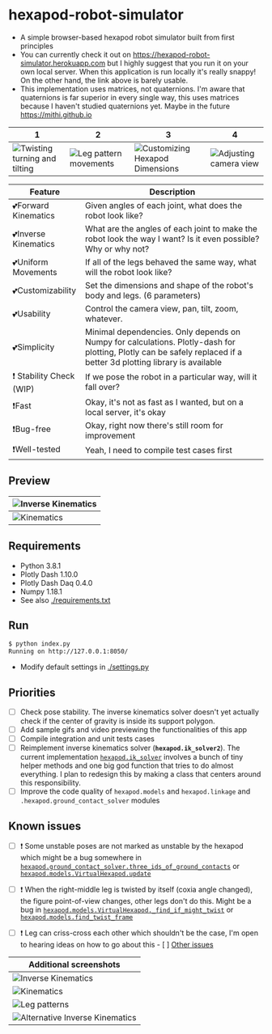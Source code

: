 # hexapod-robot-simulator

- A simple browser-based hexapod robot simulator built from first principles
- You can currently check it out on https://hexapod-robot-simulator.herokuapp.com but I highly suggest that
you run it on your own local server. When this application is run locally it's really snappy! On the other hand, the link above is barely usable.
- This implementation uses matrices, not quaternions. I'm aware that quaternions is far superior in every single way, this uses matrices because I haven't studied quaternions yet. Maybe in the future
https://mithi.github.io

| 1 | 2 | 3 | 4 |
|---------|---------|---------|---------|
|![Twisting turning and tilting](https://mithi.github.io/robotics-blog/robot-only-x1.gif)|![Leg pattern movements](https://mithi.github.io/robotics-blog/robot-only-x2.gif)|![Customizing Hexapod Dimensions](https://mithi.github.io/robotics-blog/robot-only-x3.gif)|![Adjusting camera view](https://mithi.github.io/robotics-blog/robot-only-x4.gif)|

| Feature   | Description  |
|-----------|--------------|
| 💕Forward Kinematics | Given angles of each joint, what does the robot look like?|
| 💕Inverse Kinematics | What are the angles of each joint to make the robot look the way I want? Is it even possible? Why or why not? |
| 💕Uniform Movements | If all of the legs behaved the same way, what will the robot look like? |
| 💕Customizability | Set the dimensions and shape of the robot's body and legs. (6 parameters) |
| 💕Usability | Control the camera view, pan, tilt, zoom, whatever. |
| 💕Simplicity | Minimal dependencies. Only depends on Numpy for calculations. Plotly-dash for plotting, Plotly can be safely replaced if a better 3d plotting library is available |
| ❗ Stability Check (WIP) | If we pose the robot in a particular way, will it fall over? |
| ❗Fast | Okay, it's not as fast as I wanted, but on a local server, it's okay |
| ❗Bug-free | Okay, right now there's still room for improvement |
| ❗Well-tested | Yeah, I need to compile test cases first |

## Preview

| ![Inverse Kinematics](https://mithi.github.io/robotics-blog/UI-1.gif) |
|----|
| ![Kinematics](https://mithi.github.io/robotics-blog/UI-2.gif) |

## Requirements

- Python 3.8.1
- Plotly Dash 1.10.0
- Plotly Dash Daq 0.4.0
- Numpy 1.18.1
- See also [./requirements.txt](./requirements.txt)

## Run

```bash
$ python index.py
Running on http://127.0.0.1:8050/
```

- Modify default settings in [./settings.py](./settings.py)

## Priorities

- [ ] Check pose stability. The inverse kinematics solver doesn't yet actually check if the center of gravity is inside its support polygon.
- [ ] Add sample gifs and video previewing the functionalities of this app
- [ ] Compile integration and unit tests cases
- [ ] Reimplement inverse kinematics solver (**`hexapod.ik_solver2`**). The current implementation [`hexapod.ik_solver`](https://github.com/mithi/hexapod-robot-simulator/blob/master/hexapod/ik_solver.py) involves a bunch of tiny helper methods and one big god function that tries to do almost everything. I plan to redesign this by making a class that centers around this responsibility.
- [ ] Improve the code quality of `hexapod.models` and `hexapod.linkage` and  `.hexapod.ground_contact_solver` modules

## Known issues

- [ ] ❗ Some unstable poses are not marked as unstable by the hexapod which might be a bug somewhere in [`hexapod.ground_contact_solver.three_ids_of_ground_contacts`](https://github.com/mithi/hexapod-robot-simulator/blob/e19f5de5b1110bc78bd75091eb63f47907ffddc5/hexapod/ground_contact_solver.py#L45) or [`hexapod.models.VirtualHexapod.update`](https://github.com/mithi/hexapod-robot-simulator/blob/e19f5de5b1110bc78bd75091eb63f47907ffddc5/hexapod/models.py#L141)
- [ ] ❗ When the right-middle leg is twisted by itself (coxia angle changed), the figure point-of-view changes, other legs don't do this. Might be a bug in [`hexapod.models.VirtualHexapod._find_if_might_twist`](https://github.com/mithi/hexapod-robot-simulator/blob/e19f5de5b1110bc78bd75091eb63f47907ffddc5/hexapod/models.py#L192) or [`hexapod.models.find_twist_frame`](https://github.com/mithi/hexapod-robot-simulator/blob/e19f5de5b1110bc78bd75091eb63f47907ffddc5/hexapod/models.py#L231)
- [ ] ❗ Leg can criss-cross each other which shouldn't be the case, I'm open to hearing ideas on how to go about this  - [ ] [Other issues](https://github.com/mithi/hexapod-robot-simulator/issues)


| Additional screenshots |
|----|
| ![Inverse Kinematics](https://mithi.github.io/robotics-blog/screenshot-1.png) |
| ![Kinematics](https://mithi.github.io/robotics-blog/screenshot-2.png) |
| ![Leg patterns](https://mithi.github.io/robotics-blog/screenshot-3.png) |
| ![Alternative Inverse Kinematics](https://mithi.github.io/robotics-blog/screenshot-4.png) |
